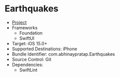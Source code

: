 # Earthquakes

- [Project](https://github.com/abhinaypratap/Earthquakes)
- Frameworks
    - Foundation
    - SwiftUI
- Target: iOS 15.0+
- Supported Destinations: iPhone
- Bundle Identifier: com.abhinaypratap.Earthquakes
- Source Control: Git
- Dependencies:
    - SwiftLint

